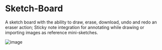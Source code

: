 # Sketch-Board

A sketch board with the ability to draw, erase, download, undo and redo an eraser action;
Sticky note integration for annotating while drawing or importing images as reference mini-sketches.

![image](https://github.com/Vaneet47/Sketch-Board/assets/57726757/2c6aeea8-3794-46e5-967a-25cb6faa5379)
